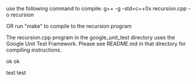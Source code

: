 use the following command to compile:
g++ -g -std=c++0x recursion.cpp -o recursion

OR 
run "make" to compile to the recursion program

The recursion.cpp program in the google_unit_test directory uses the Google
Unit Test Framework. Please see README.md in that directory for compiling instructions.

ok
ok

test test
